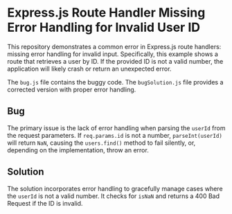 # Express.js Route Handler Missing Error Handling for Invalid User ID

This repository demonstrates a common error in Express.js route handlers:  missing error handling for invalid input.  Specifically, this example shows a route that retrieves a user by ID.  If the provided ID is not a valid number, the application will likely crash or return an unexpected error.

The `bug.js` file contains the buggy code. The `bugSolution.js` file provides a corrected version with proper error handling.

## Bug

The primary issue is the lack of error handling when parsing the `userId` from the request parameters.  If `req.params.id` is not a number, `parseInt(userId)` will return `NaN`, causing the `users.find()` method to fail silently, or, depending on the implementation, throw an error.

## Solution

The solution incorporates error handling to gracefully manage cases where the `userId` is not a valid number.  It checks for `isNaN` and returns a 400 Bad Request if the ID is invalid.
